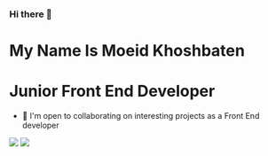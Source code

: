 ### Hi there 👋

<!--
**moeidkh/moeidkh** is a ✨ _special_ ✨ repository because its `README.md` (this file) appears on your GitHub profile.

Here are some ideas to get you started:

- 🔭 I’m currently working on ...
- 🌱 I’m currently learning ...
- 👯 I’m looking to collaborate on ...
- 🤔 I’m looking for help with ...
- 💬 Ask me about ...
- 📫 How to reach me: ...
- 😄 Pronouns: ...
- ⚡ Fun fact: ...
-->
My Name Is Moeid Khoshbaten
=============================
Junior Front End Developer
=============================
*   🤝  I'm open to collaborating on interesting projects as a Front End developer

<a href="https://www.twitter.com/MoeidKhoshbaten" target="_blank" rel="noreferrer"><img src="https://img.shields.io/twitter/follow/MoeidKhoshbaten?logo=twitter&style=for-the-badge&color=0891b2&labelColor=1c1917"/></a>
<a href="https://www.github.com/Moeidkh" target="_blank" rel="noreferrer"><img src="https://img.shields.io/github/followers/Moeidkh?logo=github&style=for-the-badge&color=0891b2&labelColor=1c1917" /></a>

